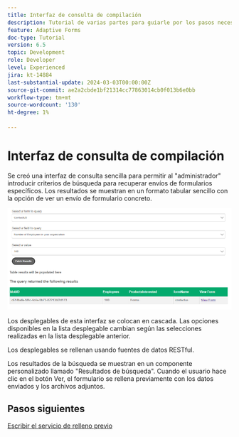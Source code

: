 ```yaml
---
title: Interfaz de consulta de compilación
description: Tutorial de varias partes para guiarle por los pasos necesarios para consultar los envíos de formularios almacenados en Azure Portal
feature: Adaptive Forms
doc-type: Tutorial
version: 6.5
topic: Development
role: Developer
level: Experienced
jira: kt-14884
last-substantial-update: 2024-03-03T00:00:00Z
source-git-commit: ae2a2cbde1bf21314cc77863014cb0f013b6e0bb
workflow-type: tm+mt
source-wordcount: '130'
ht-degree: 1%

---
```


# Interfaz de consulta de compilación

Se creó una interfaz de consulta sencilla para permitir al &quot;administrador&quot; introducir criterios de búsqueda para recuperar envíos de formularios específicos. Los resultados se muestran en un formato tabular sencillo con la opción de ver un envío de formulario concreto.

![query-submissions](assets/query-submissions.png)

Los desplegables de esta interfaz se colocan en cascada. Las opciones disponibles en la lista desplegable cambian según las selecciones realizadas en la lista desplegable anterior.

Los desplegables se rellenan usando fuentes de datos RESTful.

Los resultados de la búsqueda se muestran en un componente personalizado llamado &quot;Resultados de búsqueda&quot;. Cuando el usuario hace clic en el botón Ver, el formulario se rellena previamente con los datos enviados y los archivos adjuntos.

## Pasos siguientes

[Escribir el servicio de relleno previo](./part4.md)
